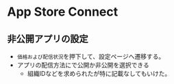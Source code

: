 # App Store Connect

## 非公開アプリの設定
- `価格および配信状況`を押下して、設定ページへ遷移する。
- アプリの配信方法にで公開か非公開を選択できる
  - 組織IDなどを求められたが特に記載なしてもいけた。
